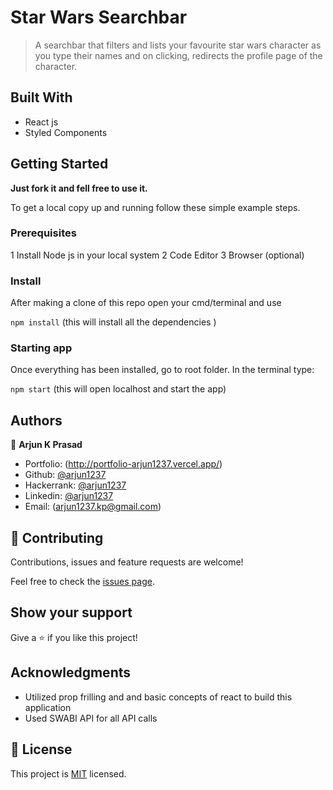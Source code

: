# Star Wars Searchbar

> A searchbar that filters and lists your favourite star wars character as you type their names and on clicking, redirects the profile page of the character.


## Built With

- React js
- Styled Components

## Getting Started

**Just fork it and fell free to use it.**

To get a local copy up and running follow these simple example steps.

### Prerequisites

1 Install Node js in your local system
2 Code Editor
3 Browser (optional)


### Install

After making a clone of this repo open your cmd/terminal and use

`npm install` (this will install all the dependencies )

### Starting app

Once everything has been installed, go to root folder. In the terminal type:

`npm start` (this will open localhost and start the app)

## Authors


👤 **Arjun K Prasad**

- Portfolio: (http://portfolio-arjun1237.vercel.app/)
- Github: [@arjun1237](https://github.com/arjun1237/)
- Hackerrank: [@arjun1237](https://www.hackerrank.com/arjun1237)
- Linkedin: [@arjun1237](https://www.linkedin.com/in/arjun1237/)
- Email: (arjun1237.kp@gmail.com)


## 🤝 Contributing

Contributions, issues and feature requests are welcome!

Feel free to check the [issues page](https://github.com/arjun1237/star-wars/issues).

## Show your support

Give a ⭐️ if you like this project!

## Acknowledgments

- Utilized prop frilling and and basic concepts of react to build this application
- Used SWABI API for all API calls

## 📝 License

This project is [MIT](./LICENSE) licensed.
